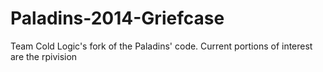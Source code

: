 Paladins-2014-Griefcase
=======================

Team Cold Logic's fork of the Paladins' code. Current portions of interest are the rpivision
